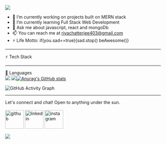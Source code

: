 
 <img src= "https://im7.ezgif.com/tmp/ezgif-7-ae08f14034.gif">                                             

- 🔭 I’m currently working on projects built on MERN stack
- 🌱 I’m currently learning Full Stack Web Development
- 💬 Ask me about  javascript, react and mongoDb
- 📫  You can reach me at riyachatterjee403@gmail.com
- ⚡ Life Motto: if(you.sad==true){sad.stop() beAwesome()}

---

⚡ Tech Stack
<hr>
🚀 Languages
<br>
<img src="https://camo.githubusercontent.com/93c855ae825c1757f3426f05a05f4949d3b786c5b22d0edb53143a9e8f8499f6/68747470733a2f2f696d672e736869656c64732e696f2f62616467652f4a6176615363726970742d3332333333303f7374796c653d666f722d7468652d6261646765266c6f676f3d6a617661736372697074266c6f676f436f6c6f723d463744463145">  <img src="https://camo.githubusercontent.com/93c855ae825c1757f3426f05a05f4949d3b786c5b22d0edb53143a9e8f8499f6/68747470733a2f2f696d672e736869656c64732e696f2f62616467652f4a6176615363726970742d3332333333303f7374796c653d666f722d7468652d6261646765266c6f676f3d6a617661736372697074266c6f676f436f6c6f723d463744463145"
   
     



[![Anurag's GitHub stats](https://github-readme-stats.vercel.app/api?username=Sou156)](https://github.com/anuraghazra/github-readme-stats)



![GitHub Activity Graph](https://activity-graph.herokuapp.com/graph?username=Sou156)  
<hr>

Let's connect and chat! Open to anything under the sun.
<br>
<br>
[<img src='https://github.githubassets.com/images/modules/logos_page/GitHub-Mark.png' alt='github' height='60'>](https://github.com/Sou156)  [<img src='https://cliply.co/wp-content/uploads/2021/02/372102050_LINKEDIN_ICON_TRANSPARENT_1080.gif' alt='linkedin' height='60'>](https://www.linkedin.com/in/soumili-chatterjee-a9144b217//)  [<img src='https://cdn-icons-png.flaticon.com/512/174/174855.png' alt='instagram' height='60'>](https://www.instagram.com/showmethelee//)
 
<img src="https://raw.githubusercontent.com/jayehernandez/jayehernandez/dcd7447c179f5a1131590b6ccba2223e879ab655/readme/bottom.svg">






















